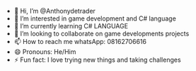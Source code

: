 - 👋 Hi, I’m @Anthonydetrader
- 👀 I’m interested in game development and C# language
- 🌱 I’m currently learning C# LANGUAGE
- 💞️ I’m looking to collaborate on game developments projects
- 📫 How to reach me whatsApp: 08162706616
- 😄 Pronouns: He/Him
- ⚡ Fun fact: I love trying new things and taking challenges

<!---
Anthonydetrader/Anthonydetrader is a ✨ special ✨ repository because its `README.md` (this file) appears on your GitHub profile.
You can click the Preview link to take a look at your changes.
--->
